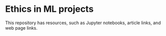 # Ethics in ML projects

This repository has resources, such as Jupyter notebooks, article links, and web page links.
